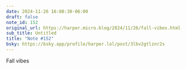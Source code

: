 ```yaml
---
date: 2024-11-26 16:08:30-06:00
draft: false
note_id: 152
original_url: https://harper.micro.blog/2024/11/26/fall-vibes.html
sub_title: Untitled
title: "Note #152"
bsky: https://bsky.app/profile/harper.lol/post/3lbv2gtlznr2s
---
```


Fall vibes
